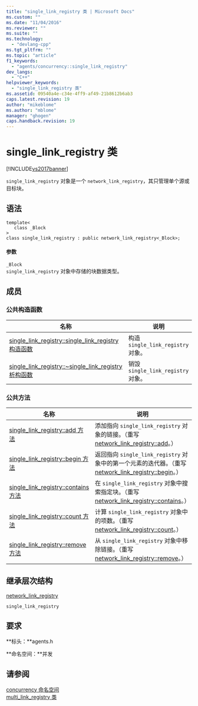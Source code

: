 ```yaml
---
title: "single_link_registry 类 | Microsoft Docs"
ms.custom: ""
ms.date: "11/04/2016"
ms.reviewer: ""
ms.suite: ""
ms.technology: 
  - "devlang-cpp"
ms.tgt_pltfrm: ""
ms.topic: "article"
f1_keywords: 
  - "agents/concurrency::single_link_registry"
dev_langs: 
  - "C++"
helpviewer_keywords: 
  - "single_link_registry 类"
ms.assetid: 09540a4e-c34e-4ff9-af49-21b8612b6ab3
caps.latest.revision: 19
author: "mikeblome"
ms.author: "mblome"
manager: "ghogen"
caps.handback.revision: 19
---
```

# single_link_registry 类
[!INCLUDE[vs2017banner](../../../assembler/inline/includes/vs2017banner.md)]

`single_link_registry` 对象是一个 `network_link_registry`，其只管理单个源或目标块。  
  
## 语法  
  
```  
template<  
   class _Block  
>  
class single_link_registry : public network_link_registry<_Block>;  
```  
  
#### 参数  
 `_Block`  
 `single_link_registry` 对象中存储的块数据类型。  
  
## 成员  
  
### 公共构造函数  
  
|名称|说明|  
|--------|--------|  
|[single\_link\_registry::single\_link\_registry 构造函数](../Topic/single_link_registry::single_link_registry%20Constructor.md)|构造 `single_link_registry` 对象。|  
|[single\_link\_registry::~single\_link\_registry 析构函数](../Topic/single_link_registry::~single_link_registry%20Destructor.md)|销毁 `single_link_registry` 对象。|  
  
### 公共方法  
  
|名称|说明|  
|--------|--------|  
|[single\_link\_registry::add 方法](../Topic/single_link_registry::add%20Method.md)|添加指向 `single_link_registry` 对象的链接。（重写 [network\_link\_registry::add](../Topic/network_link_registry::add%20Method.md)。）|  
|[single\_link\_registry::begin 方法](../Topic/single_link_registry::begin%20Method.md)|返回指向 `single_link_registry` 对象中的第一个元素的迭代器。（重写 [network\_link\_registry::begin](../Topic/network_link_registry::begin%20Method.md)。）|  
|[single\_link\_registry::contains 方法](../Topic/single_link_registry::contains%20Method.md)|在 `single_link_registry` 对象中搜索指定块。（重写 [network\_link\_registry::contains](../Topic/network_link_registry::contains%20Method.md)。）|  
|[single\_link\_registry::count 方法](../Topic/single_link_registry::count%20Method.md)|计算 `single_link_registry` 对象中的项数。（重写 [network\_link\_registry::count](../Topic/network_link_registry::count%20Method.md)。）|  
|[single\_link\_registry::remove 方法](../Topic/single_link_registry::remove%20Method.md)|从 `single_link_registry` 对象中移除链接。（重写 [network\_link\_registry::remove](../Topic/network_link_registry::remove%20Method.md)。）|  
  
## 继承层次结构  
 [network\_link\_registry](../../../parallel/concrt/reference/network-link-registry-class.md)  
  
 `single_link_registry`  
  
## 要求  
 **标头：**agents.h  
  
 **命名空间：**并发  
  
## 请参阅  
 [concurrency 命名空间](../../../parallel/concrt/reference/concurrency-namespace.md)   
 [multi\_link\_registry 类](../../../parallel/concrt/reference/multi-link-registry-class.md)